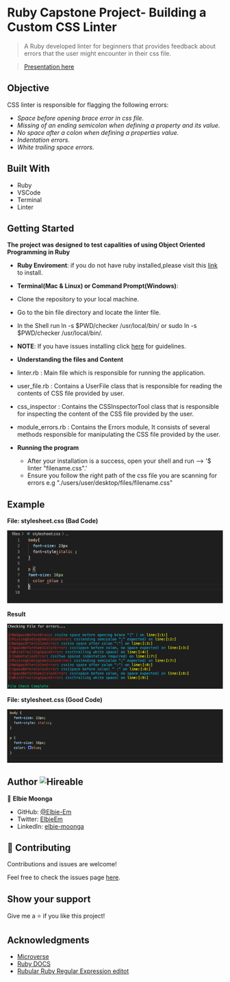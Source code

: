 # Ruby Capstone Project- Building a Custom CSS Linter
 > A Ruby developed linter for beginners that provides feedback about errors that the user might encounter in their css file.

 > [Presentation here](https://www.loom.com/share/b559a42e007c4bbba7e8bab271ce86c5)

 ## Objective
 CSS linter is responsible for flagging the following errors:
  - *Space before opening brace error in css file.*
  - *Missing of an ending semicolon when defining a property and its value.*
  - *No space after a colon when defining a properties value.*
  - *Indentation errors.*
  - *White trailing space errors.*

 ## Built With

- Ruby
- VSCode
- Terminal
- Linter

## Getting Started

**The project was designed to test capalities of using Object Oriented Programming in Ruby**
- **Ruby Enviroment**: if you do not have ruby installed,please visit this [link](https://www.ruby-lang.org/en/documentation/installation/) to install.

- **Terminal(Mac & Linux) or Command Prompt(Windows)**:
 - Clone the repository to your local machine.
 - Go to the bin file directory and locate the linter file.
 - In the Shell run ln -s $PWD/checker /usr/local/bin/ or sudo ln -s $PWD/checker /usr/local/bin/.
 - **NOTE**: If you have issues installing click [here](https://commandercoriander.net/blog/2013/02/16/making-a-ruby-script-executable/) for guidelines.

- **Understanding the files and Content**
 - linter.rb : Main file which is responsible for running the application.
 - user_file.rb : Contains a UserFile class that is responsible for reading the contents of CSS file provided by user.
 - css_inspector : Contains the CSSInspectorTool class that is responsible for inspecting the content of the CSS file provided by the user.
 - module_errors.rb : Contains the Errors module, It consists of several methods responsible for manipulating the CSS file provided by the user.


- **Running the program**
  - After your installation is a success, open your shell and run --> '$ linter "filename.css".'
  - Ensure you follow the right path of the css file you are scanning for errors e.g "./users/user/desktop/files/filename.css"

## Example
**File: stylesheet.css (Bad Code)**

![screenshot](./files/file_screenshot.png)

**Result**

![screenshot](./files/result_screenshot.png)

**File: stylesheet.css (Good Code)**

![screenshot](./files/good_code_screen_shot.png)

## Author ![Hireable](https://img.shields.io/badge/HIREABLE-YES-yellowgreen&?style=for-the-badge)

👤 **Elbie Moonga**

- GitHub: [@Elbie-Em](https://github.com/Elbie-em)
- Twitter: [ElbieEm](https://twitter.com/ElbieEm)
- LinkedIn: [elbie-moonga](https://www.linkedin.com/in/elbie-moonga-253bbb12b/)

## 🤝 Contributing

Contributions and issues are welcome!

Feel free to check the issues page [here](https://github.com/Elbie-em/Ruby-Capstone-Project---Building-a-Custom-CSS-Linter/issues).

## Show your support

Give me a ⭐️ if you like this project!

## Acknowledgments

- [Microverse](microverse.org)
- [Ruby DOCS](https://ruby-doc.org/stdlib-2.6.1/libdoc/strscan/rdoc/StringScanner.html)
- [Rubular Ruby Regular Expression editot](https://rubular.com/)
